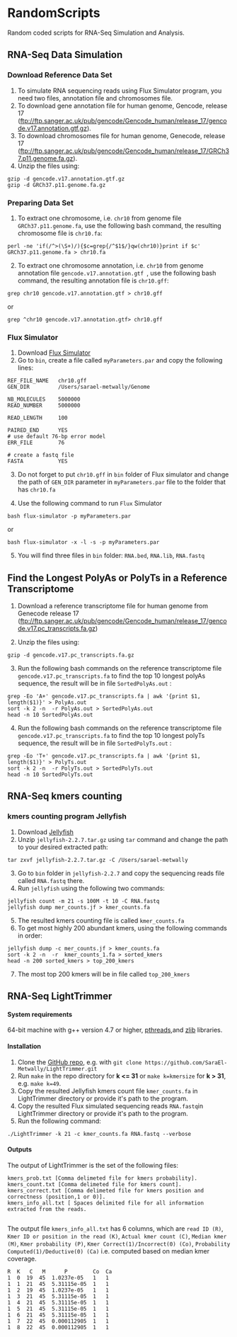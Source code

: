 # RandomScripts
Random coded scripts for RNA-Seq Simulation and Analysis.

## RNA-Seq Data Simulation 
### Download Reference Data Set
1. To simulate RNA sequencing reads using Flux Simulator program, you need two files, annotation file and chromosomes file.
2. To download gene annotation file for human genome, Gencode, release 17 (ftp://ftp.sanger.ac.uk/pub/gencode/Gencode_human/release_17/gencode.v17.annotation.gtf.gz).
3. To download chromosomes file for human genome, Genecode, release 17 (ftp://ftp.sanger.ac.uk/pub/gencode/Gencode_human/release_17/GRCh37.p11.genome.fa.gz).
4. Unzip the files using:
```
gzip -d gencode.v17.annotation.gtf.gz
gzip -d GRCh37.p11.genome.fa.gz

```

### Preparing Data Set
1. To extract one chromosome, i.e. `chr10` from genome file `GRCh37.p11.genome.fa`, use the following bash command, the resulting chromosome file is `chr10.fa`:

```
perl -ne 'if(/^>(\S+)/){$c=grep{/^$1$/}qw(chr10)}print if $c' GRCh37.p11.genome.fa > chr10.fa
```
2. To extract one chromosome annotation, i.e. `chr10` from genome annotation file `gencode.v17.annotation.gtf `, use the following bash command, the resulting annotation file is `chr10.gff`:  

```
grep chr10 gencode.v17.annotation.gtf > chr10.gff
```
or
```
grep ^chr10 gencode.v17.annotation.gtf> chr10.gff
```

### Flux Simulator

1. Download [Flux Simulator](http://artifactory.sammeth.net/artifactory/barna/barna/barna.simulator/1.2.1/flux-simulator-1.2.1.tgz)
2. Go to `bin`, create a file called `myParameters.par` and copy the following lines:
```
REF_FILE_NAME   chr10.gff
GEN_DIR         /Users/sarael-metwally/Genome

NB_MOLECULES    5000000
READ_NUMBER     5000000

READ_LENGTH     100

PAIRED_END      YES
# use default 76-bp error model
ERR_FILE        76

# create a fastq file
FASTA           YES

```
3. Do not forget to put `chr10.gff` in `bin` folder of Flux simulator and change the path of `GEN_DIR` parameter in `myParameters.par` file to the folder that has `chr10.fa` 

4. Use the following command to run `Flux` Simulator 
```
bash flux-simulator -p myParameters.par
```
or 
```
bash flux-simulator -x -l -s -p myParameters.par
```
5. You will find three files in `bin` folder: `RNA.bed`, `RNA.lib`, `RNA.fastq`


## Find the Longest PolyAs or PolyTs in a Reference Transcriptome

1. Download a reference transcriptome file for human genome from Genecode release 17 (ftp://ftp.sanger.ac.uk/pub/gencode/Gencode_human/release_17/gencode.v17.pc_transcripts.fa.gz)

2. Unzip the files using:
```
gzip -d gencode.v17.pc_transcripts.fa.gz

```
3. Run the following bash commands on the reference transcriptome file `gencode.v17.pc_transcripts.fa` to find the top 10 longest polyAs sequence, the result will be in file `SortedPolyAs.out` :
```
grep -Eo 'A+' gencode.v17.pc_transcripts.fa | awk '{print $1, length($1)}' > PolyAs.out
sort -k 2 -n  -r PolyAs.out > SortedPolyAs.out
head -n 10 SortedPolyAs.out
```
4. Run the following bash commands on the reference transcriptome file `gencode.v17.pc_transcripts.fa` to find the top 10 longest polyTs sequence, the result will be in file `SortedPolyTs.out` :
```
grep -Eo 'T+' gencode.v17.pc_transcripts.fa | awk '{print $1, length($1)}' > PolyTs.out
sort -k 2 -n  -r PolyTs.out > SortedPolyTs.out
head -n 10 SortedPolyTs.out
```

## RNA-Seq kmers counting 
### kmers counting program Jellyfish
1. Download [Jellyfish](https://github.com/gmarcais/Jellyfish/releases/download/v2.2.7/jellyfish-2.2.7.tar.gz)
2. Unzip `jellyfish-2.2.7.tar.gz` using `tar` command and change the path to your desired extracted path: 
```
tar zxvf jellyfish-2.2.7.tar.gz -C /Users/sarael-metwally
```
3. Go to `bin` folder in `jellyfish-2.2.7` and copy the sequencing reads file called `RNA.fastq` there. 
4. Run `jellyfish` using the following two commands: 
```
jellyfish count -m 21 -s 100M -t 10 -C RNA.fastq
jellyfish dump mer_counts.jf > kmer_counts.fa
```
5. The resulted kmers counting file is called `kmer_counts.fa`
6. To get most highly 200 abundant kmers, using the following commands in order:

```
jellyfish dump -c mer_counts.jf > kmer_counts.fa 
sort -k 2 -n  -r  kmer_counts_1.fa > sorted_kmers
head -n 200 sorted_kmers > top_200_kmers 
```
7. The most top 200 kmers will be in file called `top_200_kmers`  

## RNA-Seq LightTrimmer
#### System requirements 
64-bit machine with g++ version 4.7 or higher, [pthreads](http://en.wikipedia.org/wiki/POSIX_Threads),and [zlib](http://en.wikipedia.org/wiki/Zlib) libraries.

#### Installation 
1. Clone the [GitHub repo](https://github.com/SaraEl-Metwally/LightTrimmer), e.g. with `git clone https://github.com/SaraEl-Metwally/LightTrimmer.git`
2. Run `make` in the repo directory for **k <= 31**  or `make k=kmersize` for **k > 31**, e.g. `make k=49`.
3. Copy the resulted Jellyfish kmers count file `kmer_counts.fa` in LightTrimmer directory or provide it's path to the program.
4. Copy the resulted Flux simulated sequencing reads `RNA.fastq`in LightTrimmer directory or provide it's path to the program.  
5. Run the following command:  
``` 
./LightTrimmer -k 21 -c kmer_counts.fa RNA.fastq --verbose 

``` 
#### Outputs
The output of LightTrimmer is the set of the following files:

```
kmers_prob.txt [Comma delimeted file for kmers probability].
kmers_count.txt [Comma delimeted file for kmers count].
kmers_correct.txt [Comma delimeted file for kmers position and correctness (position,1 or 0)].
kmers_info_all.txt [ Spaces delimited file for all information extracted from the reads.
  
```
 The output file `kmers_info_all.txt` has 6 columns, which are `read ID (R)`, `Kmer ID or position in the read (K)`, `Actual kmer count (C)`, `Median kmer (M)`, `Kmer probability (P)`, `Kmer Correct(1)/Incorrect(0) (Co)`, `Probability Computed(1)/Deductive(0) (Ca)` i.e. computed based on median kmer coverage.     
```
R  K   C   M      P        Co  Ca
1  0  19  45  1.0237e-05   1   1
1  1  21  45  5.31115e-05  1   1
1  2  19  45  1.0237e-05   1   1
1  3  21  45  5.31115e-05  1   1
1  4  21  45  5.31115e-05  1   1
1  5  21  45  5.31115e-05  1   1
1  6  21  45  5.31115e-05  1   1
1  7  22  45  0.000112905  1   1
1  8  22  45  0.000112905  1   1

```

